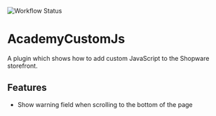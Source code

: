 ![Workflow Status](https://github.com/ShopwareAcademy/AcademyCustomJs/actions/workflows/e2e.yml/badge.svg)

# AcademyCustomJs

A plugin which shows how to add custom JavaScript to the Shopware storefront.

## Features

- Show warning field when scrolling to the bottom of the page
